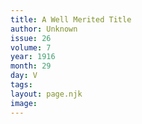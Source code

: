 ```yaml
---
title: A Well Merited Title
author: Unknown
issue: 26
volume: 7
year: 1916
month: 29
day: V
tags:
layout: page.njk
image:
---
```


